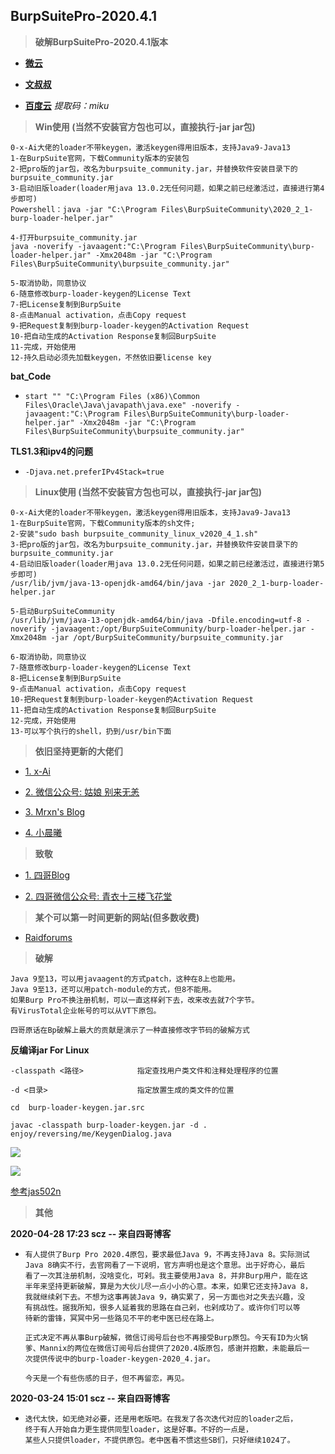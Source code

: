 ## BurpSuitePro-2020.4.1

> **破解BurpSuitePro-2020.4.1版本**

- **[微云](https://share.weiyun.com/i0u9iepi)**

- **[文叔叔](https://www.wenshushu.cn/f/2kwgu06k6ug)**

- **[百度云](https://pan.baidu.com/s/1KQMBtxZxAxXRZ55aB81f4w)** *提取码：miku*


> **Win使用 (当然不安装官方包也可以，直接执行-jar jar包)**

  ```
  0-x-Ai大佬的loader不带keygen，激活keygen得用旧版本，支持Java9-Java13
  1-在BurpSuite官网，下载Community版本的安装包
  2-把pro版的jar包，改名为burpsuite_community.jar，并替换软件安装目录下的burpsuite_community.jar
  3-启动旧版loader(loader用java 13.0.2无任何问题，如果之前已经激活过，直接进行第4步即可)
  Powershell：java -jar "C:\Program Files\BurpSuiteCommunity\2020_2_1-burp-loader-helper.jar"

  4-打开burpsuite_community.jar
  java -noverify -javaagent:"C:\Program Files\BurpSuiteCommunity\burp-loader-helper.jar" -Xmx2048m -jar "C:\Program Files\BurpSuiteCommunity\burpsuite_community.jar"
  
  5-取消协助，同意协议
  6-随意修改burp-loader-keygen的License Text
  7-把License复制到BurpSuite
  8-点击Manual activation，点击Copy request
  9-把Request复制到burp-loader-keygen的Activation Request
  10-把自动生成的Activation Response复制回BurpSuite
  11-完成，开始使用
  12-持久启动必须先加载keygen，不然依旧要license key
  ```

**bat_Code**

- `start "" "C:\Program Files (x86)\Common Files\Oracle\Java\javapath\java.exe" -noverify -javaagent:"C:\Program Files\BurpSuiteCommunity\burp-loader-helper.jar" -Xmx2048m -jar "C:\Program Files\BurpSuiteCommunity\burpsuite_community.jar"`

**TLS1.3和ipv4的问题**

- `-Djava.net.preferIPv4Stack=true`

> **Linux使用 (当然不安装官方包也可以，直接执行-jar jar包)**

  ```
  0-x-Ai大佬的loader不带keygen，激活keygen得用旧版本，支持Java9-Java13
  1-在BurpSuite官网，下载Community版本的sh文件;
  2-安装"sudo bash burpsuite_community_linux_v2020_4_1.sh"
  3-把pro版的jar包，改名为burpsuite_community.jar，并替换软件安装目录下的burpsuite_community.jar
  4-启动旧版loader(loader用java 13.0.2无任何问题，如果之前已经激活过，直接进行第5步即可)
  /usr/lib/jvm/java-13-openjdk-amd64/bin/java -jar 2020_2_1-burp-loader-helper.jar

  5-启动BurpSuiteCommunity
  /usr/lib/jvm/java-13-openjdk-amd64/bin/java -Dfile.encoding=utf-8 -noverify -javaagent:/opt/BurpSuiteCommunity/burp-loader-helper.jar -Xmx2048m -jar /opt/BurpSuiteCommunity/burpsuite_community.jar

  6-取消协助，同意协议
  7-随意修改burp-loader-keygen的License Text
  8-把License复制到BurpSuite
  9-点击Manual activation，点击Copy request
  10-把Request复制到burp-loader-keygen的Activation Request
  11-把自动生成的Activation Response复制回BurpSuite
  12-完成，开始使用
  13-可以写个执行的shell，扔到/usr/bin下面
  ```
> **依旧坚持更新的大佬们**

- [1. x-Ai](https://github.com/x-Ai/BurpSuiteLoader)

- [2. 微信公众号: 姑娘 别来无恙]()

- [3. Mrxn's Blog](https://mrxn.net/)

- [4. 小晨曦](https://xcxmiku.com/)

> **致敬**

- [1. 四哥Blog](http://scz.617.cn:8/misc/201910151519.txt)

- [2. 四哥微信公众号: 青衣十三楼飞花堂]()

> **某个可以第一时间更新的网站(但多数收费)**

- [Raidforums](https://raidforums.com/Forum-Cracking-Tools)

> **破解**

```
Java 9至13，可以用javaagent的方式patch，这种在8上也能用。
Java 9至13，还可以用patch-module的方式，但8不能用。
如果Burp Pro不换注册机制，可以一直这样剁下去，改来改去就7个字节。
有VirusTotal企业帐号的可以从VT下原包。

四哥原话在Bp破解上最大的贡献是演示了一种直接修改字节码的破解方式
```

**反编译jar For Linux**

```
-classpath <路径>            指定查找用户类文件和注释处理程序的位置

-d <目录>                    指定放置生成的类文件的位置

cd  burp-loader-keygen.jar.src

javac -classpath burp-loader-keygen.jar -d . enjoy/reversing/me/KeygenDialog.java
```

![](https://github.com/jas502n/BurpSuite_Pro_v1.7.37/blob/master/javac.jpg)

![](https://github.com/jas502n/BurpSuite_Pro_v1.7.37/raw/master/JD-GUI.jpg)

[参考jas502n](https://github.com/jas502n/BurpSuite_Pro_v1.7.37/blob/master/README.md)

> **其他**

**2020-04-28 17:23 scz -- 来自四哥博客**

- ```
  有人提供了Burp Pro 2020.4原包，要求最低Java 9，不再支持Java 8。实际测试
  Java 8确实不行，去官网看了一下说明，官方声明也是这个意思。出于好奇心，最后
  看了一次其注册机制，没啥变化，可剁。我主要使用Java 8，并非Burp用户，能在这
  半年来坚持更新破解，算是为大伙儿尽一点小小的心意。本来，如果它还支持Java 8，
  我就继续剁下去。不想为这事再装Java 9，确实累了，另一方面也对之失去兴趣，没
  有挑战性。据我所知，很多人延着我的思路在自己剁，也剁成功了。或许你们可以等
  待新的雷锋，冥冥中另一些路见不平的老中医已经在路上。
  
  正式决定不再从事Burp破解，微信订阅号后台也不再接受Burp原包。今天有ID为火锅
  爹、Mannix的两位在微信订阅号后台提供了2020.4版原包，感谢并抱歉，未能最后一
  次提供传说中的burp-loader-keygen-2020_4.jar。
  
  今天是一个有些伤感的日子，但不再留恋，再见。
  ```

**2020-03-24 15:01 scz -- 来自四哥博客**

- ```
  迭代太快，如无绝对必要，还是用老版吧。在我发了各次迭代对应的loader之后，
  终于有人开始自力更生提供同型loader，这是好事。不好的一点是，
  某些人只提供loader，不提供原包。老中医看不惯这些SB们，只好继续1024了。
  ```

